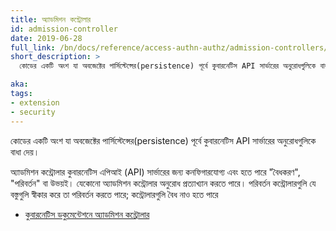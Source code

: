 ```yaml
---
title: অ্যাডমিশন কন্ট্রোলার
id: admission-controller
date: 2019-06-28
full_link: /bn/docs/reference/access-authn-authz/admission-controllers/
short_description: >
  কোডের একটি অংশ যা অবজেক্টের পার্সিস্টেন্সের(persistence) পূর্বে কুবারনেটিস API সার্ভারের অনুরোধগুলিকে বাধা দেয়।

aka:
tags:
- extension
- security
---
```

কোডের একটি অংশ যা অবজেক্টের পার্সিস্টেন্সের(persistence) পূর্বে কুবারনেটিস API সার্ভারের অনুরোধগুলিকে বাধা দেয়।

<!--more-->

অ্যাডমিশন কন্ট্রোলার কুবারনেটিস এপিআই (API) সার্ভারের জন্য কনফিগারযোগ্য এবং হতে পারে "বৈধকরণ", "পরিবর্তন" বা
উভয়ই। যেকোনো অ্যাডমিশন কন্ট্রোলার অনুরোধ প্রত্যাখ্যান করতে পারে। পরিবর্তন কন্ট্রোলারগুলি যে বস্তুগুলি স্বীকার করে তা পরিবর্তন করতে পারে;
কন্ট্রোলারগুলি বৈধ নাও হতে পারে

* [কুবারনেটিস ডকুমেন্টেশনে অ্যাডমিশন কন্ট্রোলার](/bn/docs/reference/access-authn-authz/admission-controllers/)
